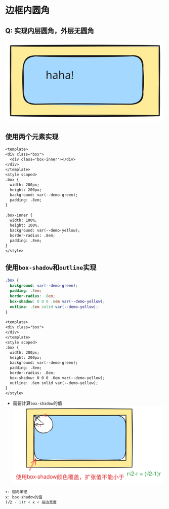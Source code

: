 # 边框内圆角

## Q: 实现内层圆角，外层无圆角

![内层圆角边框](/assets/img/css-secret/border-radius-inset.svg)

## **使用两个元素实现**



```vue preview
<template>
<div class="box">
  <div class="box-inner"></div>
</div>
</template>
<style scoped>
.box {
  width: 200px;
  height: 200px;
  background: var(--demo-green);
  padding: .8em;
}

.box-inner {
  width: 100%;
  height: 100%;
  background: var(--demo-yellow);
  border-radius: .8em;
  padding: .8em;
}
</style>
```

## **使用`box-shadow`和`outline`实现**
```CSS
.box {
  background: var(--demo-green);
  padding: .8em;
  border-radius: .8em;
  box-shadow: 0 0 0 .6em var(--demo-yellow);
  outline: .6em solid var(--demo-yellow);
}
```



```vue preview
<template>
<div class="box">
</div>
</template>
<style scoped>
.box {
  width: 200px;
  height: 200px;
  background: var(--demo-green);
  padding: .8em;
  border-radius: .8em;
  box-shadow: 0 0 0 .6em var(--demo-yellow);
  outline: .6em solid var(--demo-yellow);
}
</style>
```


- 需要计算`box-shadow`的值
![一层Div实现内层圆角边框](/assets/img/css-secret/border-radius-inset-two.svg)
```js
r: 圆角半径
x: box-shadow的值
(√2 - 1)r < x < 描边宽度
```
